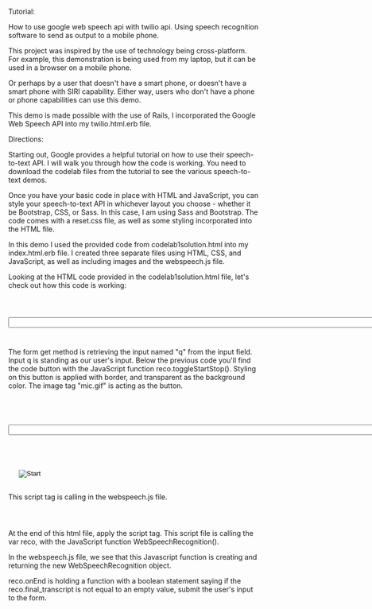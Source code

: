 Tutorial: 

How to use google web speech api with twilio api. Using speech recognition software to send as output to a mobile phone. 

This project was inspired by the use of technology being cross-platform. For example, this demonstration is being used from my laptop, but it can be used in a browser on a mobile phone.

Or perhaps by a user that doesn't have a smart phone, or doesn't have a smart phone with SIRI capability. Either way, users who don't have a phone or phone capabilities can use this demo. 

This demo is made possible with the use of Rails, I incorporated the Google Web Speech API into my twilio.html.erb file.


Directions:

Starting out, Google provides a helpful tutorial on how to use their speech-to-text API. I will walk you through how the code is working. You need to download the codelab files from the tutorial to see the various speech-to-text demos.

Once you have your basic code in place with HTML and JavaScript, you can style your speech-to-text API in whichever layout you choose - whether it be Bootstrap, CSS, or Sass. In this case, I am using Sass and Bootstrap. The code comes with a reset.css file, as well as some styling incorporated into the HTML file. 

In this demo I used the provided code from codelab1solution.html into my index.html.erb file. I created three separate files using HTML, CSS, and JavaScript, as well as including images and the webspeech.js file.  

Looking at the HTML code provided in the codelab1solution.html file, let's check out how this code is working: 

<code>
<form action="http://localhost:3000/capstone/twilio" method="get">
  	<input name="q" id="input_field" size="100">
</form>
</code>

The form get method is retrieving the input named "q" from the input field. Input q is standing as our user's input. Below the previous code you'll find the code button with the JavaScript function reco.toggleStartStop(). Styling on this button is applied with border, and transparent as the background color. The image tag "mic.gif" is acting as the button.

<code>
	<form action="http://google.com/search" method="get">
  	<input name="q" id="input_field" size="100">
	</form>

<button onclick="reco.toggleStartStop()" style="border: 0; background-color:transparent">
  	<img id="status_img" src="mic.gif" alt="Start">
  </button>
</code>

This script tag is calling in the webspeech.js file.

<code>
<script src="webspeech.js"></script>
</code>

At the end of this html file, apply the script tag. This script file is calling the var reco, with the JavaScript function WebSpeechRecognition(). 

In the webspeech.js file, we see that this Javascript function is creating and returning the new WebSpeechRecognition object. 

reco.onEnd is holding a function with a boolean statement saying if the reco.final_transcript is not equal to an empty value, submit the user's input to the form. 

<code>
	<script>
		var reco = new WebSpeechRecognition();
		reco.statusText('status');
		reco.statusImage('status_img');
		reco.finalResults('input_field');

		reco.onEnd = function() {
  		if (reco.final_transcript != '') {
    	input_field.form.submit();
  		}
		};
	</script>
</code>

In my controller file in Rails, I created a file called demo_controller.rb.

When setting up my index controller, I placed my twilio API inside my index controller. 

I set an if boolean statement, stating if the params[:q] is called from my user input's form.  

You can sign up for a free Twilio trial, and with that get a free phone number to send your input data to. 

Since I am using Ruby, I followed the Ruby documentation on how to apply the following code to getht API working. 

<code>
	if params[:q]

	require 'rubygems' # not necessary with ruby 1.9 but included for completeness
	require 'twilio-ruby'

	# put your credentials here
	account_sid = ENV["ACCOUNT_SID"]
	auth_token = ENV["AUTH_TOKEN"]

	# set up a client to talk to the Twilio REST API
	@client = Twilio::REST::Client.new account_sid, auth_token

	message = @client.account.messages.create(:body => params[:q],
		:to => "+15303015894",
		:from => "+15307630890")

	puts message.sid

	@textinformation = params[:q]

	render :twilio
end
</code>

 If input is being passed into params[:q]

 requiring the 'rubygems', 
 requiring 'twilio-ruby',

credentials are added in with your account information.

account_sid = #account_sid info goes here
auth_token = #auth_token info goes here

Client is setup to talk to the Twilio REST API.
	@client = Twilio::REST::Client.new
	account_sid, auth_token

The message variable is calling the create message with this account:

 message = @client.account.messages.create(:body => params[:q],
	:to => "+18005551234", #phone number example
	:from => "+18005436789") #phone number example

The message is then sent out with message.sid, with the message authorized with the account_sid number information.
























